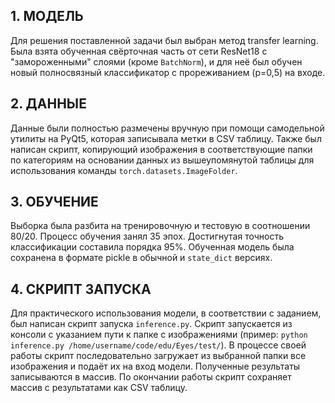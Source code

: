 ## 1. МОДЕЛЬ

Для решения поставленной задачи был выбран метод transfer learning.
Была взята обученная свёрточная часть от сети ResNet18 c "замороженными" слоями (кроме `BatchNorm`),
и для неё был обучен новый полносвязный классификатор с прореживанием (p=0,5) на входе.

## 2. ДАННЫЕ

Данные были полностью размечены вручную при помощи самодельной утилиты на PyQt5, которая 
записывала метки в CSV таблицу. Также был написан скрипт, копирующий изображения в соответствующие 
папки по категориям на основании данных из вышеупомянутой таблицы для использования команды 
`torch.datasets.ImageFolder`.

## 3. ОБУЧЕНИЕ

Выборка была разбита на тренировочную и тестовую в соотношении 80/20. Процесс обучения занял 
35 эпох. Достигнутая точность классификации составила порядка 95%. Обученная модель была сохранена
в формате pickle в обычной и `state_dict` версиях.

## 4. СКРИПТ ЗАПУСКА

Для практического использования модели, в соответствии с заданием, был написан скрипт запуска `inference.py`.
Скрипт запускается из консоли с указанием пути к папке с изображениями
(пример: `python inference.py /home/username/code/edu/Eyes/test/`). В процессе своей работы скрипт 
последовательно загружает из выбранной папки все изображения и подаёт их на вход модели.
Полученные результаты записываются в массив. По окончании работы скрипт сохраняет массив с 
результатами как CSV таблицу.